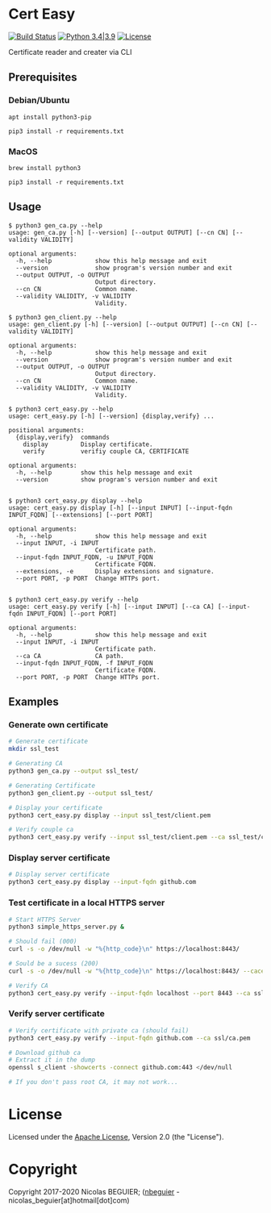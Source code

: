 # Cert Easy

[![Build Status](https://travis-ci.org/nbeguier/certificate_easy.svg?branch=master)](https://travis-ci.org/nbeguier/certificate_easy) [![Python 3.4|3.9](https://img.shields.io/badge/python-3.4|3.9-green.svg)](https://www.python.org/) [![License](https://img.shields.io/github/license/nbeguier/certificate_easy?color=blue)](https://github.com/nbeguier/certificate_easy/blob/master/LICENSE)

Certificate reader and creater via CLI

## Prerequisites

### Debian/Ubuntu

```
apt install python3-pip

pip3 install -r requirements.txt
```

### MacOS

```
brew install python3

pip3 install -r requirements.txt
```

## Usage
```
$ python3 gen_ca.py --help
usage: gen_ca.py [-h] [--version] [--output OUTPUT] [--cn CN] [--validity VALIDITY]

optional arguments:
  -h, --help            show this help message and exit
  --version             show program's version number and exit
  --output OUTPUT, -o OUTPUT
                        Output directory.
  --cn CN               Common name.
  --validity VALIDITY, -v VALIDITY
                        Validity.
```

```
$ python3 gen_client.py --help
usage: gen_client.py [-h] [--version] [--output OUTPUT] [--cn CN] [--validity VALIDITY]

optional arguments:
  -h, --help            show this help message and exit
  --version             show program's version number and exit
  --output OUTPUT, -o OUTPUT
                        Output directory.
  --cn CN               Common name.
  --validity VALIDITY, -v VALIDITY
                        Validity.
```


```
$ python3 cert_easy.py --help
usage: cert_easy.py [-h] [--version] {display,verify} ...

positional arguments:
  {display,verify}  commands
    display         Display certificate.
    verify          verifiy couple CA, CERTIFICATE

optional arguments:
  -h, --help        show this help message and exit
  --version         show program's version number and exit


$ python3 cert_easy.py display --help
usage: cert_easy.py display [-h] [--input INPUT] [--input-fqdn INPUT_FQDN] [--extensions] [--port PORT]

optional arguments:
  -h, --help            show this help message and exit
  --input INPUT, -i INPUT
                        Certificate path.
  --input-fqdn INPUT_FQDN, -u INPUT_FQDN
                        Certificate FQDN.
  --extensions, -e      Display extensions and signature.
  --port PORT, -p PORT  Change HTTPs port.


$ python3 cert_easy.py verify --help
usage: cert_easy.py verify [-h] [--input INPUT] [--ca CA] [--input-fqdn INPUT_FQDN] [--port PORT]

optional arguments:
  -h, --help            show this help message and exit
  --input INPUT, -i INPUT
                        Certificate path.
  --ca CA               CA path.
  --input-fqdn INPUT_FQDN, -f INPUT_FQDN
                        Certificate FQDN.
  --port PORT, -p PORT  Change HTTPs port.
```

## Examples

### Generate own certificate

```bash
# Generate certificate
mkdir ssl_test

# Generating CA
python3 gen_ca.py --output ssl_test/

# Generating Certificate
python3 gen_client.py --output ssl_test/

# Display your certificate
python3 cert_easy.py display --input ssl_test/client.pem

# Verify couple ca
python3 cert_easy.py verify --input ssl_test/client.pem --ca ssl_test/ca.pem
```

### Display server certificate

```bash
# Display server certificate
python3 cert_easy.py display --input-fqdn github.com
```


### Test certificate in a local HTTPS server

```bash
# Start HTTPS Server
python3 simple_https_server.py & 

# Should fail (000)
curl -s -o /dev/null -w "%{http_code}\n" https://localhost:8443/

# Sould be a sucess (200)
curl -s -o /dev/null -w "%{http_code}\n" https://localhost:8443/ --cacert ssl_test/ca.pem

# Verify CA
python3 cert_easy.py verify --input-fqdn localhost --port 8443 --ca ssl_test/ca.pem
```


### Verify server certificate

```bash
# Verify certificate with private ca (should fail)
python3 cert_easy.py verify --input-fqdn github.com --ca ssl/ca.pem

# Download github ca
# Extract it in the dump
openssl s_client -showcerts -connect github.com:443 </dev/null

# If you don't pass root CA, it may not work...
```

# License
Licensed under the [Apache License](https://github.com/nbeguier/certificate_easy/blob/master/LICENSE), Version 2.0 (the "License").

# Copyright
Copyright 2017-2020 Nicolas BEGUIER; ([nbeguier](https://beguier.eu/nicolas/) - nicolas_beguier[at]hotmail[dot]com)
